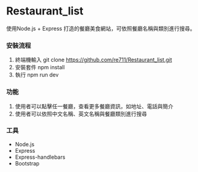 # Restaurant_list
使用Node.js + Express 打造的餐廳美食網站，可依照餐廳名稱與類別進行搜尋。

### 安裝流程
 1. 終端機輸入 git clone https://github.com/re711/Restaurant_list.git
 2. 安裝套件 npm install
 3. 執行 npm run dev

### 功能
1. 使用者可以點擊任一餐廳，查看更多餐廳資訊，如地址、電話與簡介
2. 使用者可以依照中文名稱、英文名稱與餐廳類別進行搜尋

### 工具
* Node.js
* Express
* Express-handlebars
* Bootstrap